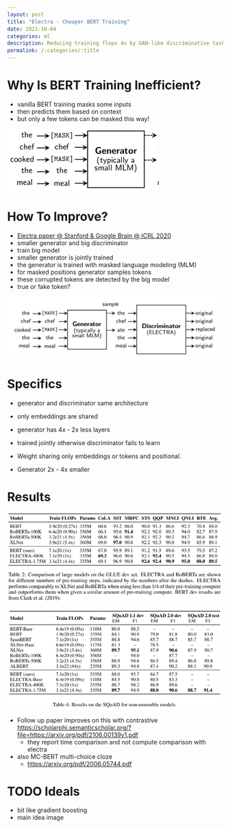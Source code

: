 ```yaml
---
layout: post
title: "Electra - Cheaper BERT Training"
date: 2021-10-04
categories: ml
description: Reducing training flops 4x by GAN-like discriminative task
permalink: /:categories/:title
---
```



# Why Is BERT Training Inefficient?
- vanilla BERT training masks some inputs
- then predicts them based on context
- but only a few tokens can be masked this way!
 
![img.png](/images/electra-masking.png)

# How To Improve?
- [Electra paper @ Stanford & Google Brain @ ICRL 2020](https://openreview.net/pdf?id=r1xMH1BtvB)
- smaller generator and big discriminator
- train big model
- smaller generator is jointly trained
- the generator is trained with masked language modeling (MLM) 
- for masked positions generator samples tokens
- these corrupted tokens are detected by the big model
- true or fake token?
 
![img.png](/images/electra-generator-discriminator.png) 

# Specifics
- generator and discriminator same architecture
- only embeddings are shared
- generator has 4x - 2x less layers
- trained jointly otherwise discriminator fails to learn
 

- Weight sharing only embeddings or tokens and positional.
- Generator 2x - 4x smaller


# Results

![img_1.png](/images/electra-results-glue.png)

![img.png](/images/electra-results-squad.png)

- Follow up paper improves on this with contrastive https://scholarphi.semanticscholar.org/?file=https://arxiv.org/pdf/2106.00139v1.pdf 
    - they report time comparison and not compute comparison with electra
- also MC-BERT multi-choice cloze
    - https://arxiv.org/pdf/2006.05744.pdf


# TODO Ideals
- bit like gradient boosting
- main idea image 

